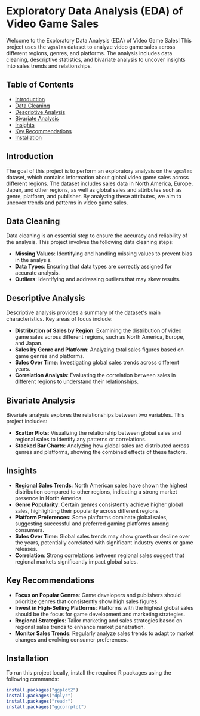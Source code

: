 # Exploratory Data Analysis (EDA) of Video Game Sales

Welcome to the Exploratory Data Analysis (EDA) of Video Game Sales! This project uses the `vgsales` dataset to analyze video game sales across different regions, genres, and platforms. The analysis includes data cleaning, descriptive statistics, and bivariate analysis to uncover insights into sales trends and relationships.

## Table of Contents

- [Introduction](#introduction)
- [Data Cleaning](#data-cleaning)
- [Descriptive Analysis](#descriptive-analysis)
- [Bivariate Analysis](#bivariate-analysis)
- [Insights](#insights)
- [Key Recommendations](#key-recommendations)
- [Installation](#installation)

## Introduction

The goal of this project is to perform an exploratory analysis on the `vgsales` dataset, which contains information about global video game sales across different regions. The dataset includes sales data in North America, Europe, Japan, and other regions, as well as global sales and attributes such as genre, platform, and publisher. By analyzing these attributes, we aim to uncover trends and patterns in video game sales.

## Data Cleaning

Data cleaning is an essential step to ensure the accuracy and reliability of the analysis. This project involves the following data cleaning steps:
- **Missing Values**: Identifying and handling missing values to prevent bias in the analysis.
- **Data Types**: Ensuring that data types are correctly assigned for accurate analysis.
- **Outliers**: Identifying and addressing outliers that may skew results.

## Descriptive Analysis

Descriptive analysis provides a summary of the dataset's main characteristics. Key areas of focus include:
- **Distribution of Sales by Region**: Examining the distribution of video game sales across different regions, such as North America, Europe, and Japan.
- **Sales by Genre and Platform**: Analyzing total sales figures based on game genres and platforms.
- **Sales Over Time**: Investigating global sales trends across different years.
- **Correlation Analysis**: Evaluating the correlation between sales in different regions to understand their relationships.

## Bivariate Analysis

Bivariate analysis explores the relationships between two variables. This project includes:
- **Scatter Plots**: Visualizing the relationship between global sales and regional sales to identify any patterns or correlations.
- **Stacked Bar Charts**: Analyzing how global sales are distributed across genres and platforms, showing the combined effects of these factors.

## Insights

- **Regional Sales Trends**: North American sales have shown the highest distribution compared to other regions, indicating a strong market presence in North America.
- **Genre Popularity**: Certain genres consistently achieve higher global sales, highlighting their popularity across different regions.
- **Platform Preferences**: Some platforms dominate global sales, suggesting successful and preferred gaming platforms among consumers.
- **Sales Over Time**: Global sales trends may show growth or decline over the years, potentially correlated with significant industry events or game releases.
- **Correlation**: Strong correlations between regional sales suggest that regional markets significantly impact global sales.

## Key Recommendations

- **Focus on Popular Genres**: Game developers and publishers should prioritize genres that consistently show high sales figures.
- **Invest in High-Selling Platforms**: Platforms with the highest global sales should be the focus for game development and marketing strategies.
- **Regional Strategies**: Tailor marketing and sales strategies based on regional sales trends to enhance market penetration.
- **Monitor Sales Trends**: Regularly analyze sales trends to adapt to market changes and evolving consumer preferences.

## Installation

To run this project locally, install the required R packages using the following commands:

```r
install.packages("ggplot2")
install.packages("dplyr")
install.packages("readr")
install.packages("ggcorrplot")
